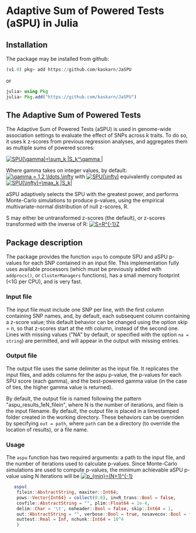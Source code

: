 # Adaptive Sum of Powered Tests (aSPU) in Julia

## Installation

The package may be installed from github:

```julia
(v1.0) pkg> add https://github.com/kaskarn/JaSPU
```
or
```julia
julia> using Pkg
julia> Pkg.add("https://github.com/kaskarn/JaSPU")
```

## The Adaptive Sum of Powered Tests

The Adaptive Sum of Powered Tests (aSPU) is used in genome-wide association
settings to evaluate the effect of SNPs across k traits. To do so, it
uses k z-scores from previous regression analyses, and aggregates them as
multiple sums of powered scores:

<a href="https://www.codecogs.com/eqnedit.php?latex=SPU(\gamma)=\sum_k&space;|S_k^\gamma&space;|" target="_blank"><img src="https://latex.codecogs.com/gif.latex?SPU(\gamma)=\sum_k&space;|S_k^\gamma&space;|" title="SPU(\gamma)=\sum_k |S_k^\gamma |" /></a>

Where gamma takes on integer values, by default:
<a href="https://www.codecogs.com/eqnedit.php?latex=\gamma&space;=&space;1,2,\ldots,\infty" target="_blank"><img src="https://latex.codecogs.com/gif.latex?\gamma&space;=&space;1,2,\ldots,\infty" title="\gamma = 1,2,\ldots,\infty" /></a>
with <a href="https://www.codecogs.com/eqnedit.php?latex=SPU(\infty)" target="_blank"><img src="https://latex.codecogs.com/gif.latex?SPU(\infty)" title="SPU(\infty)" /></a>
equivalently computed as <a href="https://www.codecogs.com/eqnedit.php?latex=SPU(\infty)=\max_k&space;|S_k|" target="_blank"><img src="https://latex.codecogs.com/gif.latex?SPU(\infty)=\max_k&space;|S_k|" title="SPU(\infty)=\max_k |S_k|" /></a>

aSPU adaptively selects the SPU with the greatest power, and performs Monte-Carlo simulations to produce p-values,
using the empirical multivariate-normal distribution of null z-scores, R.

S may either be untransformed z-scores (the default), or z-scores transformed with the inverse of R:
<a href="https://www.codecogs.com/eqnedit.php?latex=S=R^{-1}Z" target="_blank"><img src="https://latex.codecogs.com/gif.latex?S=R^{-1}Z" title="S=R^{-1}Z" /></a>

## Package description

The package provides the function `aspu` to compute SPU and aSPU p-values for each SNP contained in an input file. This implementation
fully uses available processors (which must be previously added with `addprocs()`, or `ClusterManagers` functions), has a small
memory footprint (<1G per CPU), and is very fast.

### Input file
The input file must include one SNP per line, with the first column containing SNP names, and, by default, each subsequent column
containing  a z-score value; this default behavior can be changed using the option skip = n, so that z-scores start at the nth
column, instead of the second one. Lines with missing values ("NA" by default, or specified with the option `na = string`) are
permitted, and will appear in the output with missing entries.

### Output file
The output file uses the same delimiter as the input file. It replicates the input files, and adds columns for the aspu p-value,
the p-values for each SPU score (each gamma), and the best-powered gamma value (in the case of ties, the higher gamma value is
returned).

By default, the output file is named following the pattern "aspu_results_1eN_filein", where N is the number of iterations,
and filein is the input filename. By default, the output file is placed in a timestamped folder created in the working directory.
These behaviors can be overriden by specifying `out = path`, where `path` can be a directory (to override the location of results), or
a file name.

### Usage

The `aspu` function has two required arguments: a path to the input file, and the number of iterations used to calculate p-values.
Since Monte-Carlo simulations are used to compute p-values, the minimum achievable aSPU p-value using N iterations will be <a href="https://www.codecogs.com/eqnedit.php?latex=p_{min}=(N&plus;1)^{-1}" target="_blank"><img src="https://latex.codecogs.com/gif.latex?p_{min}=(N&plus;1)^{-1}" title="p_{min}=(N+1)^{-1}" /></a>


```julia
   aspu(
    filein::AbstractString, maxiter::Int64;                                   #required options
    pows::Vector{Int64} = collect(0:8), invR_trans::Bool = false,             #key aSPU parameters
    covfile::AbstractString = "", plim::Float64 = 1e-4,                       #R estimation options
    delim::Char = '\t', noheader::Bool = false, skip::Int64 = 1,              #input file options
    out::AbstractString = "", verbose::Bool = true, nosavecov::Bool = false,  #output options
    outtest::Real = Inf, nchunk::Int64 = 10^4                                 #testing/development
    )
```

